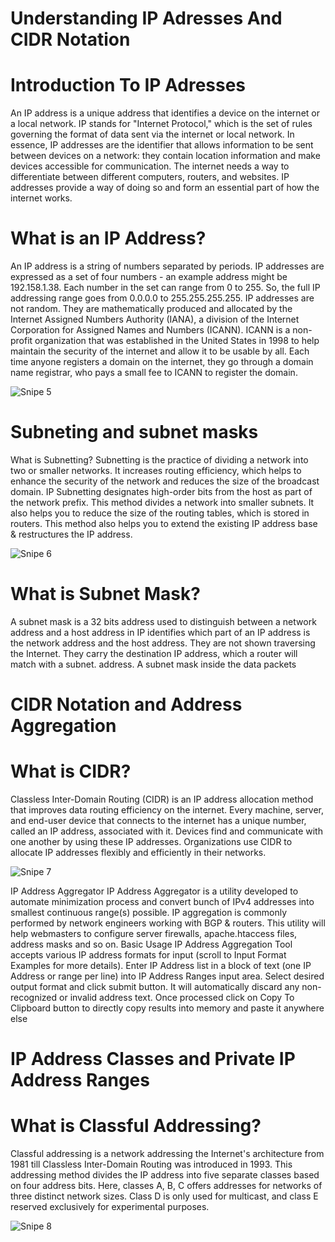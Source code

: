 # Understanding IP Adresses And CIDR Notation

# Introduction To IP Adresses

An IP address is a unique address that identifies a device on the internet or a local network. IP stands for "Internet Protocol," which is the set of rules governing the format of data sent via the internet or local network. In essence, IP addresses are the identifier that allows information to be sent between devices on a network: they contain location information and make devices accessible for communication. The internet needs a way to differentiate between different computers, routers, and websites. IP addresses provide a way of doing so and form an essential part of how the internet works.


# What is an IP Address?

An IP address is a string of numbers separated by periods. IP addresses are expressed as a set of four numbers - an example address might be 192.158.1.38. Each number in the set can range from 0 to 255. So, the full IP addressing range goes from 0.0.0.0 to 255.255.255.255. IP addresses are not random. They are mathematically produced and allocated by the Internet Assigned Numbers Authority (IANA), a division of the Internet Corporation for Assigned Names and Numbers (ICANN). ICANN is a non- profit organization that was established in the United States in 1998 to help maintain the security of the internet and allow it to be usable by all. Each time anyone registers a domain on the internet, they go through a domain name registrar, who pays a small fee to ICANN to register the domain.

![Snipe 5](https://github.com/Mirahkeyz/Darey.io-Projects/assets/134533695/d77793cb-e4a0-4fff-abb9-645660453567)

# Subneting and subnet masks

What is Subnetting? Subnetting is the practice of dividing a network into two or smaller networks. It increases routing efficiency, which helps to enhance the security of the network and reduces the size of the broadcast domain. IP Subnetting designates high-order bits from the host as part of the network prefix. This method divides a network into smaller subnets. It also helps you to reduce the size of the routing tables, which is stored in routers. This method also helps you to extend the existing IP address base & restructures the IP address.

![Snipe 6](https://github.com/Mirahkeyz/Darey.io-Projects/assets/134533695/916d80a0-4a45-41c3-9c25-581c85aeb145)

# What is Subnet Mask?

A subnet mask is a 32 bits address used to distinguish between a network address and a host address in IP identifies which part of an IP address is the network address and the host address. They are not shown traversing the Internet. They carry the destination IP address, which a router will match with a subnet. address. A subnet mask inside the data packets

# CIDR Notation and Address Aggregation

# What is CIDR?

Classless Inter-Domain Routing (CIDR) is an IP address allocation method that improves data routing efficiency on the internet. Every machine, server, and end-user device that connects to the internet has a unique number, called an IP address, associated with it. Devices find and communicate with one another by using these IP addresses. Organizations use CIDR to allocate IP addresses flexibly and efficiently in their networks.

![Snipe 7](https://github.com/Mirahkeyz/Darey.io-Projects/assets/134533695/98be55b2-4f99-49a5-a978-1c1c7992cf36)

IP Address Aggregator IP Address Aggregator is a utility developed to automate minimization process and convert bunch of IPv4 addresses into smallest continuous range(s) possible. IP aggregation is commonly performed by network engineers working with BGP & routers. This utility will help webmasters to configure server firewalls, apache.htaccess files, address masks and so on. Basic Usage IP Address Aggregation Tool accepts various IP address formats for input (scroll to Input Format Examples for more details). Enter IP Address list in a block of text (one IP Address or range per line) into IP Address Ranges input area. Select desired output format and click submit button. It will automatically discard any non-recognized or invalid address text. Once processed click on Copy To Clipboard button to directly copy results into memory and paste it anywhere else

# IP Address Classes and Private IP Address Ranges

# What is Classful Addressing?

Classful addressing is a network addressing the Internet's architecture from 1981 till Classless Inter-Domain Routing was introduced in 1993. This addressing method divides the IP address into five separate classes based on four address bits. Here, classes A, B, C offers addresses for networks of three distinct network sizes. Class D is only used for multicast, and class E reserved exclusively for experimental purposes.

![Snipe 8](https://github.com/Mirahkeyz/Darey.io-Projects/assets/134533695/1e713990-d182-401c-8d62-86eaee0bacab)













































